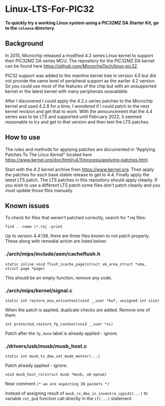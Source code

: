 # Linux-LTS-For-PIC32

**To quickly try a working Linux system using a PIC32MZ DA Starter Kit, go to the `release` directory.**

## Background

In 2015, Microchip released a modified 4.2 series Linux kernel to support their PIC32MZ DA series MCU. The repository for the PIC32MZ DA kernel can be found here https://github.com/MicrochipTech/linux-pic32.

PIC32 support was added to the mainline kernel tree in version 4.5 but did not provide the same level of peripheral support as the earlier 4.2 version. So you could use most of the features of the chip but with an unsupported kernel or the latest kernel with many peripherals unavailable.

After I discovered I could apply the 4.2.x series patches to the Microchip kernel and used 4.2.8 for a time, I wondered if I could patch to the next kernel revision and get that to work. With the announcement that the 4.4 series was to be LTS and supported until February 2022, it seemed reasonable to try and get to that version and then test the LTS patches.

## How to use

The rules and methods for applying patches are documented in "Applying Patches To The Linux Kernel" located here https://www.kernel.org/doc/html/v4.11/process/applying-patches.html.

Start with the 4.2 kernel archive from https://www.kernel.org. Then apply the patches for each base stable release to get to 4.4. Finally apply the latest LTS patch. The LTS patches in this repository should apply cleanly. If you wish to use a different LTS patch some files don't patch cleanly and you must update those files manually.

## Known issues

To check for files that weren't patched correctly, search for *.rej files:

`find . -name \*.rej -print`

Up to version 4.4.138, there are three files known to not patch properly. These along with remedial action are listed below:

### ./arch/mips/include/asm/cacheflush.h

`static inline void flush_icache_page(struct vm_area_struct *vma, struct page *page)`

This should be an empty function, remove any code.

### ./arch/mips/kernel/signal.c

`static int restore_msa_extcontext(void __user *buf, unsigned int size)`

When the patch is applied, duplicate checks are added. Remove one of them.

`int protected_restore_fp_context(void __user *sc)`

Patch after the `fp_done` label is already applied - ignore.

### ./drivers/usb/musb/musb_host.c

`static int musb_tx_dma_set_mode_mentor(...)`

Patch already applied - ignore.

`void musb_host_rx(struct musb *musb, u8 epnum)`

Near comment `/* we are expecting IN packets */`

Instead of assigning result of `musb_rx_dma_in_inventra_cppi41(...)` to variable `ret`, put function call directly in the `if(...)` statement.
